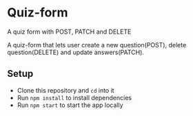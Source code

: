# Quiz-form
A quiz form with POST, PATCH and DELETE

A quiz-form that lets user create a new question(POST), delete question(DELETE) and update answers(PATCH).


## Setup

- Clone this repository and `cd` into it
- Run `npm install` to install dependencies
- Run `npm start` to start the app locally
